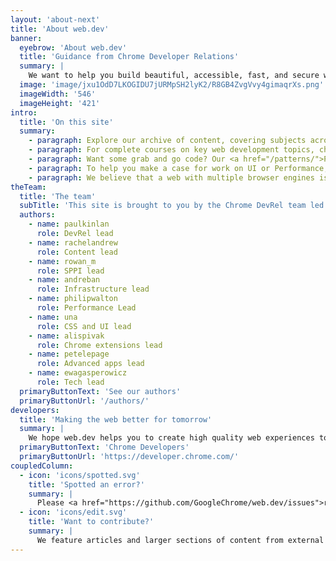 ```yaml
---
layout: 'about-next'
title: 'About web.dev'
banner:
  eyebrow: 'About web.dev'
  title: 'Guidance from Chrome Developer Relations'
  summary: |
    We want to help you build beautiful, accessible, fast, and secure websites that work cross-browser, and for all of your users. This site is our home for content to help you on that journey, written by members of the Chrome team, and external experts.
  image: 'image/jxu1OdD7LKOGIDU7jURMpSH2lyK2/R8GB4ZvgVvy4gimaqrXs.png'
  imageWidth: '546'
  imageHeight: '421'
intro:
  title: 'On this site'
  summary:
    - paragraph: Explore our archive of content, covering subjects across the web development stack. Find the latest news and content on our <a href="/blog/">blog</a>, and discover content by groups on the <a href="/explore">explore</a> page.
    - paragraph: For complete courses on key web development topics, check out <a href="/learn/">Learn</a>. Developed by industry experts, these courses take you right through a subject. They are structured to allow you to just dip into one or two modules of interest too.
    - paragraph: Want some grab and go code? Our <a href="/patterns/">Patterns</a> break down common web development requirements. Whether you want to understand how to approach a certain UI component, or need to know how to copy an image to the <a href="/patterns/clipboard/">clipboard</a>, you’ll find a solution there.
    - paragraph: To help you make a case for work on UI or Performance, we have <a href="/tags/case-study/">case studies</a>. Find out how other companies have used metrics such as Core Web Vitals to see real results. And, if that’s quite enough reading for one day we also have a great archive of <a href="/podcasts/">podcasts</a> and other <a href="/shows/">shows</a>, plus recordings of our <a href="/spaces/">Twitter Space</a> sessions with members of the Chrome team.
    - paragraph: We believe that a web with multiple browser engines is important, and that web sites and applications should work well no matter which browser your visitors use. We know that you care about that too, and so content on this site should have cross-browser status clearly explained. You’ll see that many articles have a component showing browser support—the data comes from our friends at MDN, via the Browser Compat Data project that powers the data on MDN pages.
theTeam:
  title: 'The team'
  subTitle: 'This site is brought to you by the Chrome DevRel team led by:'
  authors:
    - name: paulkinlan
      role: DevRel lead
    - name: rachelandrew
      role: Content lead
    - name: rowan_m
      role: SPPI lead
    - name: andreban
      role: Infrastructure lead
    - name: philipwalton
      role: Performance Lead
    - name: una
      role: CSS and UI lead
    - name: alispivak
      role: Chrome extensions lead
    - name: petelepage
      role: Advanced apps lead
    - name: ewagasperowicz
      role: Tech lead
  primaryButtonText: 'See our authors'
  primaryButtonUrl: '/authors/'
developers:
  title: 'Making the web better for tomorrow'
  summary: |
    We hope web.dev helps you to create high quality web experiences today. The Chrome team is also working to make the web better tomorrow. If you want to learn more about what we are doing, and offer feedback on the features we are developing and contributing to, check out <a href="https://developer.chrome.com/">Chrome Developers</a>.
  primaryButtonText: 'Chrome Developers'
  primaryButtonUrl: 'https://developer.chrome.com/'
coupledColumn:
  - icon: 'icons/spotted.svg'
    title: 'Spotted an error?' 
    summary: |
      Please <a href="https://github.com/GoogleChrome/web.dev/issues">raise an issue</a> with information about the page and what’s wrong, and we’ll take a look.
  - icon: 'icons/edit.svg'
    title: 'Want to contribute?' 
    summary: |
      We feature articles and larger sections of content from external authors. If you would like to pitch an article, <a href="mailto:rachelandrew@google.com">contact Rachel Andrew</a> with an outline of your idea.
---
```

